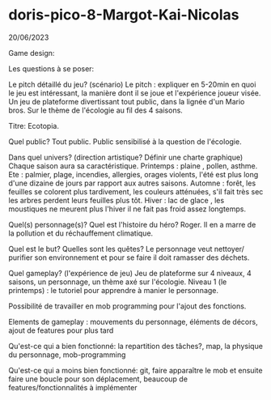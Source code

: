 # doris-pico-8-Margot-Kai-Nicolas

20/06/2023

Game design:

Les questions à se poser:

Le pitch détaillé du jeu? (scénario)
 Le pitch : expliquer en 5-20min en quoi le jeu est intéressant, la manière dont il se joue et l'expérience joueur visée.
 Un jeu de plateforme divertissant tout public, dans la lignée d'un Mario bros. Sur le thème de l'écologie au fil des 4 saisons.
 
 Titre: Ecotopia.

Quel public?
 Tout public. Public sensibilisé à la question de l'écologie.

Dans quel univers? (direction artistique? Définir une charte graphique)
 Chaque saison aura sa caractéristique.
 Printemps : plaine , pollen, asthme.
 Ete : palmier, plage, incendies, allergies, orages violents, l'été est plus long d'une dizaine de jours par rapport aux autres saisons.
 Automne : forêt, les feuilles se colorent plus tardivement, les couleurs atténuées, s'il fait très sec les arbres perdent leurs feuilles plus tôt.
 Hiver : lac de glace , les moustiques ne meurent plus l'hiver il ne fait pas froid assez longtemps.

Quel(s) personnage(s)? Quel est l'histoire du héro?
 Roger. Il en a marre de la pollution et du réchauffement climatique.

Quel est le but? Quelles sont les quêtes?
 Le personnage veut nettoyer/ purifier son environnement et pour se faire il doit ramasser des déchets.

Quel gameplay? (l'expérience de jeu)
 Jeu de plateforme sur 4 niveaux, 4 saisons, un personnage, un thème axé sur l'écologie.
 Niveau 1 (le printemps) : le tutoriel pour apprendre à manier le personnage.


Possibilité de travailler en mob programming pour l'ajout des fonctions.

Elements de gameplay :
mouvements du personnage, éléments de décors, ajout de features pour plus tard

Qu'est-ce qui a bien fonctionné: la repartition des tâches?, map, la physique du personnage, mob-programming

Qu'est-ce qui a moins bien fonctionné: git, faire apparaître le mob et ensuite faire une boucle pour son déplacement, beaucoup de features/fonctionnalités à implémenter